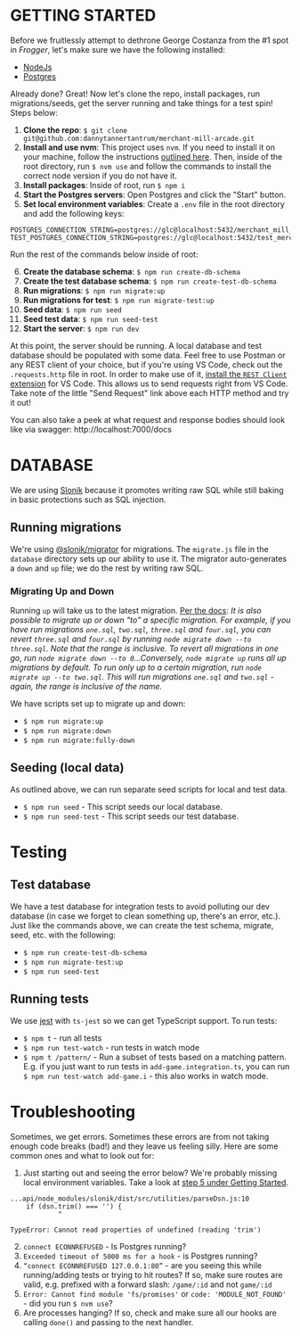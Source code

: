 # GETTING STARTED

Before we fruitlessly attempt to dethrone George Costanza from the #1 spot in *Frogger*, let's make sure we have the following installed:

- [NodeJs](https://nodejs.org/en/download/)
- [Postgres](https://www.postgresql.org/download/)

Already done? Great! Now let's clone the repo, install packages, run migrations/seeds, get the server running and take things for a test spin! Steps below:

1. **Clone the repo**: `$ git clone git@github.com:dannytannertantrum/merchant-mill-arcade.git`
2. **Install and use nvm**: This project uses `nvm`. If you need to install it on your machine, follow the instructions [outlined here](https://github.com/nvm-sh/nvm#installation-and-update). Then, inside of the root directory, run `$ nvm use` and follow the commands to install the correct node version if you do not have it.
3. **Install packages**: Inside of root, run `$ npm i`
4. **Start the Postgres servers**: Open Postgres and click the "Start" button.
5. **Set local environment variables**: Create a `.env` file in the root directory and add the following keys:

```
POSTGRES_CONNECTION_STRING=postgres://glc@localhost:5432/merchant_mill_arcade
TEST_POSTGRES_CONNECTION_STRING=postgres://glc@localhost:5432/test_merchant_mill_arcade
```

Run the rest of the commands below inside of root:

6. **Create the database schema**: `$ npm run create-db-schema`
7. **Create the test database schema**: `$ npm run create-test-db-schema`
8. **Run migrations**: `$ npm run migrate:up`
9. **Run migrations for test**: `$ npm run migrate-test:up`
10. **Seed data**: `$ npm run seed`
11. **Seed test data**: `$ npm run seed-test`
12. **Start the server**: `$ npm run dev`

At this point, the server should be running. A local database and test database should be populated with some data. Feel free to use Postman or any REST client of your choice, but if you're using VS Code, check out the `.requests.http` file in root. In order to make use of it, [install the `REST Client` extension](https://marketplace.visualstudio.com/items?itemName=humao.rest-client) for VS Code. This allows us to send requests right from VS Code. Take note of the little "Send Request" link above each HTTP method and try it out!

You can also take a peek at what request and response bodies should look like via swagger: http://localhost:7000/docs


# DATABASE
We are using [Slonik](https://github.com/gajus/slonik) because it promotes writing raw SQL while still baking in basic protections such as SQL injection.

## Running migrations
We're using [@slonik/migrator](https://www.npmjs.com/package/@slonik/migrator) for migrations. The `migrate.js` file in the `database` directory sets up our ability to use it. The migrator auto-generates a `down` and `up` file; we do the rest by writing raw SQL.

### Migrating Up and Down
Running `up` will take us to the latest migration. [Per the docs](https://www.npmjs.com/package/@slonik/migrator?activeTab=readme): *It is also possible to migrate up or down "to" a specific migration. For example, if you have run migrations `one.sql`, `two.sql`, `three.sql` and `four.sql`, you can revert `three.sql` and `four.sql` by running `node migrate down --to three.sql`. Note that the range is _inclusive_. To revert all migrations in one go, run `node migrate down --to 0`...Conversely, `node migrate up` runs all up migrations by default. To run only up to a certain migration, run `node migrate up --to two.sql`. This will run migrations `one.sql` and `two.sql` - again, the range is inclusive of the name.*

We have scripts set up to migrate up and down:

- `$ npm run migrate:up`
- `$ npm run migrate:down`
- `$ npm run migrate:fully-down`

## Seeding (local data)
As outlined above, we can run separate seed scripts for local and test data.
- `$ npm run seed` - This script seeds our local database.
- `$ npm run seed-test` - This script seeds our test database.


# Testing

## Test database
We have a test database for integration tests to avoid polluting our dev database (in case we forget to clean something up, there's an error, etc.). Just like the commands above, we can create the test schema, migrate, seed, etc. with the following:

- `$ npm run create-test-db-schema`
- `$ npm run migrate-test:up`
- `$ npm run seed-test`

## Running tests
We use [jest](https://jestjs.io/) with `ts-jest` so we can get TypeScript support. To run tests:
- `$ npm t` - run all tests
- `$ npm run test-watch` - run tests in watch mode
- `$ npm t /pattern/` - Run a subset of tests based on a matching pattern. E.g. if you just want to run tests in `add-game.integration.ts`, you can run `$ npm run test-watch add-game.i` - this also works in watch mode.


# Troubleshooting
Sometimes, we get errors. Sometimes these errors are from not taking enough code breaks (bad!) and they leave us feeling silly. Here are some common ones and what to look out for:

1. Just starting out and seeing the error below? We're probably missing local environment variables. Take a look at [step 5 under Getting Started](#getting-started).

```
...api/node_modules/slonik/dist/src/utilities/parseDsn.js:10
    if (dsn.trim() === '') {
            ^

TypeError: Cannot read properties of undefined (reading 'trim')
```

2. `connect ECONNREFUSED` - Is Postgres running?
3. `Exceeded timeout of 5000 ms for a hook` - is Postgres running?
4. `“connect ECONNREFUSED 127.0.0.1:80”` - are you seeing this while running/adding tests or trying to hit routes? If so, make sure routes are valid, e.g. prefixed with a forward slash: `/game/:id` and not `game/:id`
5. `Error: Cannot find module 'fs/promises'` or `code: 'MODULE_NOT_FOUND'` - did you run `$ nvm use`?
6. Are processes hanging? If so, check and make sure all our hooks are calling `done()` and passing to the next handler.
